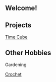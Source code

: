 ## Welcome! 


## Projects
 [Time Cube](https://baileysage.github.io/TimeCube) 
 
 ## Other Hobbies
 Gardening
 
 [Crochet](https://www.ravelry.com/people/baileysage)
